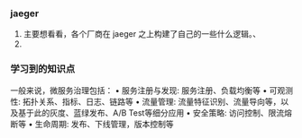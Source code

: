 ### jaeger 
1. 主要想看看，各个厂商在 jaeger 之上构建了自己的一些什么逻辑。、
2. 



### 学习到的知识点
一般来说，微服务治理包括：
	• 服务注册与发现: 服务注册、负载均衡等
	• 可观测性: 拓扑关系、指标、日志、链路等 
	• 流量管理: 流量特征识别、流量导向等，以及基于此的灰度、蓝绿发布、A/B Test等细分应用
	• 安全策略: 访问控制、限流熔断等
	• 生命周期: 发布、下线管理，版本控制等